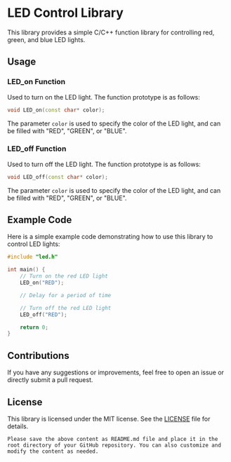 # LED Control Library

This library provides a simple C/C++ function library for controlling red, green, and blue LED lights.

## Usage

### LED_on Function

Used to turn on the LED light. The function prototype is as follows:

```cpp
void LED_on(const char* color);
```

The parameter `color` is used to specify the color of the LED light, and can be filled with "RED", "GREEN", or "BLUE".

### LED_off Function

Used to turn off the LED light. The function prototype is as follows:

```cpp
void LED_off(const char* color);
```

The parameter `color` is used to specify the color of the LED light, and can be filled with "RED", "GREEN", or "BLUE".

## Example Code

Here is a simple example code demonstrating how to use this library to control LED lights:

```cpp
#include "led.h"

int main() {
    // Turn on the red LED light
    LED_on("RED");

    // Delay for a period of time

    // Turn off the red LED light
    LED_off("RED");

    return 0;
}
```

## Contributions

If you have any suggestions or improvements, feel free to open an issue or directly submit a pull request.

## License

This library is licensed under the MIT license. See the [LICENSE](LICENSE) file for details.

```
Please save the above content as README.md file and place it in the root directory of your GitHub repository. You can also customize and modify the content as needed.
```
